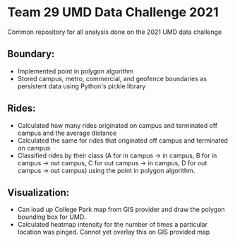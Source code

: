 # Team 29 UMD Data Challenge 2021

Common repository for all analysis done on the 2021 UMD data challenge

## Boundary:
- Implemented point in polygon algorithm
- Stored campus, metro, commercial, and geofence boundaries as persistent data using Python's pickle library

## Rides:
- Calculated how many rides originated on campus and terminated off campus and the average distance
- Calculated the same for rides that originated off campus and terminated on campus
- Classified rides by their class (A for in campus -> in campus, B for in campus -> out campus, C for out campus -> in campus, D for out campus -> out campus) using the point in polygon algorithm.

## Visualization:
  - Can load up College Park map from GIS provider and draw the polygon bounding box for UMD. 
  - Calculated heatmap intensity for the number of times a particular location was pinged. Cannot yet overlay this on GIS provided map
